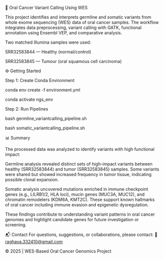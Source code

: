 🧬 Oral Cancer Variant Calling Using WES

This project identifies and interprets germline and somatic variants from whole exome sequencing (WES) data of oral cancer samples. The workflow integrates data preprocessing, variant calling with GATK, functional annotation using Ensembl VEP, and comparative analysis.

Two matched Illumina samples were used:

SRR32583844 — Healthy (normal/control)

SRR32583845 — Tumour (oral squamous cell carcinoma)

⚙️ Getting Started

Step 1: Create Conda Environment

conda env create -f environment.yml

conda activate ngs_env

Step 2: Run Pipelines

bash germline_variantcalling_pipeline.sh

bash somatic_variantcalling_pipeline.sh

📊 Summary

The processed data was analyzed to identify variants with high functional impact:

Germline analysis revealed distinct sets of high-impact variants between healthy (SRR32583844) and tumor (SRR32583845) samples. Some variants were shared but showed increased frequency in tumor tissue, indicating possible clonal expansion.

Somatic analysis uncovered mutations enriched in immune checkpoint genes (e.g., LILRB1/2, HLA loci), mucin genes (MUC3A, MUC12), and chromatin remodelers (KDM6A, KMT2C). These support known hallmarks of oral cancer including immune evasion and epigenetic dysregulation.

These findings contribute to understanding variant patterns in oral cancer genomes and highlight candidate genes for future investigation or screening.

📬 Contact
For questions, suggestions, or collaborations, please contact:
📧 raghava.332410@gmail.com

© 2025 | WES-Based Oral Cancer Genomics Project
